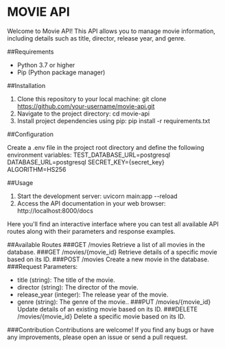 # MOVIE API

Welcome to Movie API! This API allows you to manage movie information, including details such as title, director, release year, and genre.

##Requirements

- Python 3.7 or higher
- Pip (Python package manager)

##Installation

1. Clone this repository to your local machine:
   git clone https://github.com/your-username/movie-api.git
2. Navigate to the project directory:
   cd movie-api
3. Install project dependencies using pip:
   pip install -r requirements.txt


##Configuration

Create a .env file in the project root directory and define the following environment variables:
TEST_DATABASE_URL=postgresql
DATABASE_URL=postgresql
SECRET_KEY={secret_key}
ALGORITHM=HS256

##Usage

1. Start the development server:
   uvicorn main:app --reload
2. Access the API documentation in your web browser:
   http://localhost:8000/docs

Here you'll find an interactive interface where you can test all available API routes along with their parameters and response examples.

##Available Routes
###GET /movies
Retrieve a list of all movies in the database.
###GET /movies/{movie_id}
Retrieve details of a specific movie based on its ID.
###POST /movies
Create a new movie in the database.
###Request Parameters:
- title (string): The title of the movie.
- director (string): The director of the movie.
- release_year (integer): The release year of the movie.
- genre (string): The genre of the movie..
###PUT /movies/{movie_id}
Update details of an existing movie based on its ID.
###DELETE /movies/{movie_id}
Delete a specific movie based on its ID.

###Contribution
Contributions are welcome! If you find any bugs or have any improvements, please open an issue or send a pull request.

